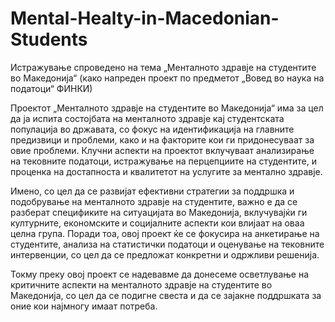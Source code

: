 # Mental-Healty-in-Macedonian-Students
Истражување спроведено на тема „Менталното здравје на студентите во Македонија“
(како напреден проект по предметот „Вовед во наука на податоци“ ФИНКИ)

Проектот „Менталното здравје на студентите во Македонија“ има за цел да ја испита состојбата на менталното здравје кај студентската популација во државата, со фокус на идентификација на главните предизвици и проблеми, како и на факторите кои ги придонесуваат за овие проблеми. Клучни аспекти на проектот вклучуваат анализирање на тековните податоци, истражување на перцепциите на студентите, и проценка на достапноста и квалитетот на услугите за ментално здравје.

Имено, со цел да се развијат ефективни стратегии за поддршка и подобрување на менталното здравје на студентите, важно е да се разберат спецификите на ситуацијата во Македонија, вклучувајќи ги културните, економските и социјалните аспекти кои влијаат на оваа целна група. Поради тоа, овој проект ќе се фокусира на анкетирање на студентите, анализа на статистички податоци и оценување на тековните интервенции, со цел да се предложат конкретни и одржливи решенија.

Токму преку овој проект се надевавме да донесеме осветлување на критичните аспекти на менталното здравје на студентите во Македонија, со цел да се подигне свеста и да се зајакне поддршката за оние кои најмногу имаат потреба.
